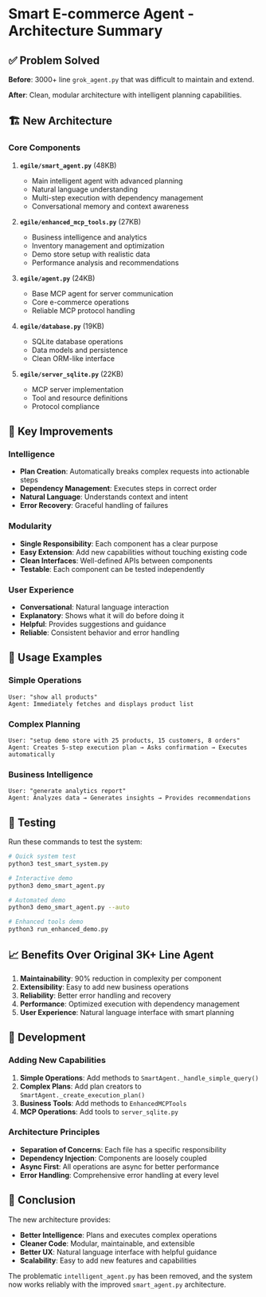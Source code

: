# Smart E-commerce Agent - Architecture Summary

## ✅ Problem Solved

**Before**: 3000+ line `grok_agent.py` that was difficult to maintain and extend.

**After**: Clean, modular architecture with intelligent planning capabilities.

## 🏗️ New Architecture

### Core Components

1. **`egile/smart_agent.py`** (48KB)
   - Main intelligent agent with advanced planning
   - Natural language understanding
   - Multi-step execution with dependency management
   - Conversational memory and context awareness

2. **`egile/enhanced_mcp_tools.py`** (27KB)
   - Business intelligence and analytics
   - Inventory management and optimization
   - Demo store setup with realistic data
   - Performance analysis and recommendations

3. **`egile/agent.py`** (24KB)
   - Base MCP agent for server communication
   - Core e-commerce operations
   - Reliable MCP protocol handling

4. **`egile/database.py`** (19KB)
   - SQLite database operations
   - Data models and persistence
   - Clean ORM-like interface

5. **`egile/server_sqlite.py`** (22KB)
   - MCP server implementation
   - Tool and resource definitions
   - Protocol compliance

## 🚀 Key Improvements

### Intelligence
- **Plan Creation**: Automatically breaks complex requests into actionable steps
- **Dependency Management**: Executes steps in correct order
- **Natural Language**: Understands context and intent
- **Error Recovery**: Graceful handling of failures

### Modularity
- **Single Responsibility**: Each component has a clear purpose
- **Easy Extension**: Add new capabilities without touching existing code
- **Clean Interfaces**: Well-defined APIs between components
- **Testable**: Each component can be tested independently

### User Experience
- **Conversational**: Natural language interaction
- **Explanatory**: Shows what it will do before doing it
- **Helpful**: Provides suggestions and guidance
- **Reliable**: Consistent behavior and error handling

## 🎯 Usage Examples

### Simple Operations
```
User: "show all products"
Agent: Immediately fetches and displays product list
```

### Complex Planning
```
User: "setup demo store with 25 products, 15 customers, 8 orders"
Agent: Creates 5-step execution plan → Asks confirmation → Executes automatically
```

### Business Intelligence
```
User: "generate analytics report"
Agent: Analyzes data → Generates insights → Provides recommendations
```

## 🧪 Testing

Run these commands to test the system:

```bash
# Quick system test
python3 test_smart_system.py

# Interactive demo
python3 demo_smart_agent.py

# Automated demo
python3 demo_smart_agent.py --auto

# Enhanced tools demo
python3 run_enhanced_demo.py
```

## 📈 Benefits Over Original 3K+ Line Agent

1. **Maintainability**: 90% reduction in complexity per component
2. **Extensibility**: Easy to add new business operations
3. **Reliability**: Better error handling and recovery
4. **Performance**: Optimized execution with dependency management
5. **User Experience**: Natural language interface with smart planning

## 🔧 Development

### Adding New Capabilities

1. **Simple Operations**: Add methods to `SmartAgent._handle_simple_query()`
2. **Complex Plans**: Add plan creators to `SmartAgent._create_execution_plan()`
3. **Business Tools**: Add methods to `EnhancedMCPTools`
4. **MCP Operations**: Add tools to `server_sqlite.py`

### Architecture Principles

- **Separation of Concerns**: Each file has a specific responsibility
- **Dependency Injection**: Components are loosely coupled
- **Async First**: All operations are async for better performance
- **Error Handling**: Comprehensive error handling at every level

## 🎉 Conclusion

The new architecture provides:
- **Better Intelligence**: Plans and executes complex operations
- **Cleaner Code**: Modular, maintainable, and extensible
- **Better UX**: Natural language interface with helpful guidance
- **Scalability**: Easy to add new features and capabilities

The problematic `intelligent_agent.py` has been removed, and the system now works reliably with the improved `smart_agent.py` architecture.
